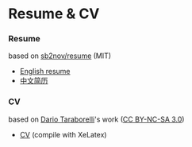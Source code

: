 # Resume & CV



### Resume

based on [sb2nov/resume](https://github.com/sb2nov/resume) (MIT)

* [English resume](./resume/eng.pdf)
* [中文简历](./resume/cn.pdf)

### CV

based on [Dario Taraborelli](http://nitens.org/taraborelli/home)'s work ([CC BY-NC-SA 3.0](http://creativecommons.org/licenses/by-nc-sa/3.0/))

* [CV](./CV/cv.pdf) (compile with XeLatex)

